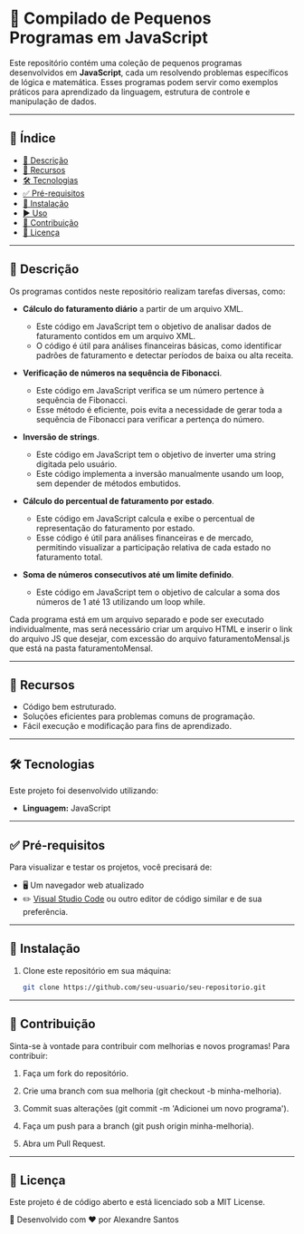 # 📌 Compilado de Pequenos Programas em JavaScript

Este repositório contém uma coleção de pequenos programas desenvolvidos em **JavaScript**, cada um resolvendo problemas específicos de lógica e matemática. Esses programas podem servir como exemplos práticos para aprendizado da linguagem, estrutura de controle e manipulação de dados.

---

## 📌 Índice
- [📜 Descrição](#-descrição)
- [🚀 Recursos](#-recursos)
- [🛠 Tecnologias](#-tecnologias)
- [✅ Pré-requisitos](#-pré-requisitos)
- [💾 Instalação](#-instalação)
- [▶️ Uso](#-uso)
- [🤝 Contribuição](#-contribuição)
- [📄 Licença](#-licença)

---

## 📜 Descrição

Os programas contidos neste repositório realizam tarefas diversas, como:
- **Cálculo do faturamento diário** a partir de um arquivo XML.
  - Este código em JavaScript tem o objetivo de analisar dados de faturamento contidos em um arquivo XML.
  - O código é útil para análises financeiras básicas, como identificar padrões de faturamento e detectar períodos de baixa ou alta receita.

- **Verificação de números na sequência de Fibonacci**.
  - Este código em JavaScript verifica se um número pertence à sequência de Fibonacci.
  - Esse método é eficiente, pois evita a necessidade de gerar toda a sequência de Fibonacci para verificar a pertença do número.

- **Inversão de strings**.
  - Este código em JavaScript tem o objetivo de inverter uma string digitada pelo usuário.
  - Este código implementa a inversão manualmente usando um loop, sem depender de métodos embutidos.

- **Cálculo do percentual de faturamento por estado**.
  - Este código em JavaScript calcula e exibe o percentual de representação do faturamento por estado.
  - Esse código é útil para análises financeiras e de mercado, permitindo visualizar a participação relativa de cada estado no faturamento total.

- **Soma de números consecutivos até um limite definido**.
  - Este código em JavaScript tem o objetivo de calcular a soma dos números de 1 até 13 utilizando um loop while.

Cada programa está em um arquivo separado e pode ser executado individualmente, mas será necessário criar um arquivo HTML e inserir o link do arquivo JS que desejar, com excessão do arquivo faturamentoMensal.js que está na pasta faturamentoMensal.

---

## 🚀 Recursos

- Código bem estruturado.
- Soluções eficientes para problemas comuns de programação.
- Fácil execução e modificação para fins de aprendizado.

---

## 🛠 Tecnologias

Este projeto foi desenvolvido utilizando:
- **Linguagem:** JavaScript

---

## ✅ Pré-requisitos

Para visualizar e testar os projetos, você precisará de:
- 🖥️ Um navegador web atualizado
- ✏️ [Visual Studio Code](https://code.visualstudio.com/) ou outro editor de código similar e de sua preferência.

---

## 💾 Instalação

1. Clone este repositório em sua máquina:
   
   ```sh
   git clone https://github.com/seu-usuario/seu-repositorio.git

---

## 🤝 Contribuição
Sinta-se à vontade para contribuir com melhorias e novos programas! Para contribuir:

1. Faça um fork do repositório.

2. Crie uma branch com sua melhoria (git checkout -b minha-melhoria).

3. Commit suas alterações (git commit -m 'Adicionei um novo programa').

4. Faça um push para a branch (git push origin minha-melhoria).

5. Abra um Pull Request.

---

## 📜 Licença

Este projeto é de código aberto e está licenciado sob a MIT License.

📌 Desenvolvido com ❤️ por Alexandre Santos
